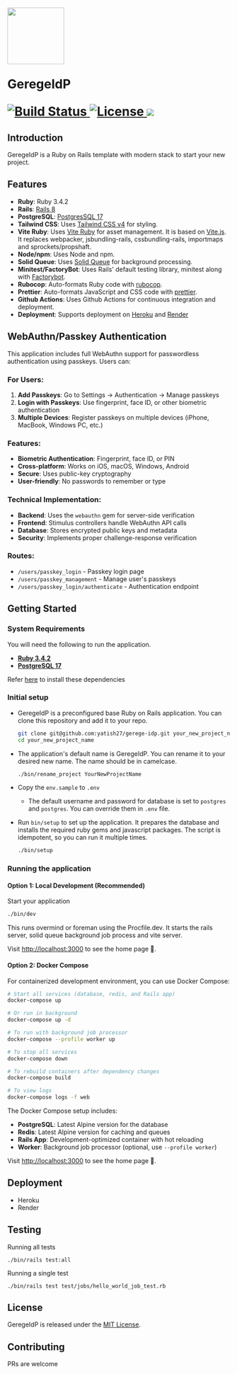 <h1 align="left">
  <a href="#">
    <img src="https://github.com/yatish27/gerege-idp/assets/1014383/fbad8ed2-9510-4693-a342-4bafa515b164" width="128px"/>
  </a>

GeregeIdP

  <p align="left">
    <a href="https://github.com/yatish27/gerege-idp/actions">
      <img alt="Build Status" src="https://github.com/yatish27/gerege-idp/actions/workflows/ci.yml/badge.svg"/>
    </a>
    <a href="https://github.com/yatish27/gerege-idp/blob/master/LICENSE.txt">
      <img alt="License" src="https://img.shields.io/badge/license-MIT-428F7E.svg"/>
    </a>
    <a href="https://codeclimate.com/github/yatish27/gerege-idp/maintainability"><img src="https://api.codeclimate.com/v1/badges/1cd4e3f1c0a4c5af29b1/maintainability" /></a>
  </p>
</h1>

## Introduction

GeregeIdP is a Ruby on Rails template with modern stack to start your new project.

## Features

- **Ruby**: Ruby 3.4.2
- **Rails**: [Rails 8](https://rubyonrails.org)
- **PostgreSQL**: [PostgresSQL 17](https://www.postgresql.org)
- **Tailwind CSS**: Uses [Tailwind CSS v4](https://tailwindcss.com) for styling.
- **Vite Ruby**: Uses [Vite Ruby](https://vite-ruby.netlify.app) for asset management. It is based on [Vite.js](https://vitejs.dev). It replaces webpacker, jsbundling-rails, cssbundling-rails, importmaps and sprockets/propshaft.
- **Node/npm**: Uses Node and npm.
- **Solid Queue**: Uses [Solid Queue](https://github.com/rails/solid_queue) for background processing.
- **Minitest/FactoryBot**: Uses Rails' default testing library, minitest along with [Factorybot](https://github.com/thoughtbot/factory_bot).
- **Rubocop**: Auto-formats Ruby code with [rubocop](https://rubocop.org).
- **Prettier**: Auto-formats JavaScript and CSS code with [prettier](https://prettier.io).
- **Github Actions**: Uses Github Actions for continuous integration and deployment.
- **Deployment**: Supports deployment on [Heroku](https://www.heroku.com/platform) and [Render](https://render.com)

## WebAuthn/Passkey Authentication

This application includes full WebAuthn support for passwordless authentication using passkeys. Users can:

### For Users:
1. **Add Passkeys**: Go to Settings → Authentication → Manage passkeys
2. **Login with Passkeys**: Use fingerprint, face ID, or other biometric authentication
3. **Multiple Devices**: Register passkeys on multiple devices (iPhone, MacBook, Windows PC, etc.)

### Features:
- **Biometric Authentication**: Fingerprint, face ID, or PIN
- **Cross-platform**: Works on iOS, macOS, Windows, Android
- **Secure**: Uses public-key cryptography
- **User-friendly**: No passwords to remember or type

### Technical Implementation:
- **Backend**: Uses the `webauthn` gem for server-side verification
- **Frontend**: Stimulus controllers handle WebAuthn API calls
- **Database**: Stores encrypted public keys and metadata
- **Security**: Implements proper challenge-response verification

### Routes:
- `/users/passkey_login` - Passkey login page
- `/users/passkey_management` - Manage user's passkeys
- `/users/passkey_login/authenticate` - Authentication endpoint

## Getting Started

### System Requirements

You will need the following to run the application.

- [**Ruby 3.4.2**](./docs/installing_prerequisites.md#ruby)
- [**PostgreSQL 17**](./docs/installing_prerequisites.md#postgresql)

Refer [here](./docs/installing_prerequisites.md) to install these dependencies

### Initial setup

- GeregeIdP is a preconfigured base Ruby on Rails application. You can clone this repository and add it to your repo.

  ```bash
  git clone git@github.com:yatish27/gerege-idp.git your_new_project_name
  cd your_new_project_name
  ```

- The application's default name is GeregeIdP. You can rename it to your desired new name. The name should be in camelcase.

  ```bash
  ./bin/rename_project YourNewProjectName
  ```

- Copy the `env.sample` to `.env`

  - The default username and password for database is set to `postgres` and `postgres`. You can override them in `.env` file.

- Run `bin/setup` to set up the application. It prepares the database and installs the required ruby gems and javascript packages. The script is idempotent, so you can run it multiple times.

  ```bash
  ./bin/setup
  ```

### Running the application

#### Option 1: Local Development (Recommended)

Start your application

```bash
./bin/dev
```

This runs overmind or foreman using the Procfile.dev. It starts the rails server, solid queue background job process and vite server.

Visit [http://localhost:3000](http://localhost:3000) to see the home page 🚀.

#### Option 2: Docker Compose

For containerized development environment, you can use Docker Compose:

```bash
# Start all services (database, redis, and Rails app)
docker-compose up

# Or run in background
docker-compose up -d

# To run with background job processor
docker-compose --profile worker up

# To stop all services
docker-compose down

# To rebuild containers after dependency changes
docker-compose build

# To view logs
docker-compose logs -f web
```

The Docker Compose setup includes:
- **PostgreSQL**: Latest Alpine version for the database
- **Redis**: Latest Alpine version for caching and queues
- **Rails App**: Development-optimized container with hot reloading
- **Worker**: Background job processor (optional, use `--profile worker`)

Visit [http://localhost:3000](http://localhost:3000) to see the home page 🚀.

## Deployment

- Heroku
- Render

## Testing

Running all tests

```
./bin/rails test:all
```

Running a single test

```
./bin/rails test test/jobs/hello_world_job_test.rb
```

## License

GeregeIdP is released under the [MIT License](./LICENSE.txt).

## Contributing

PRs are welcome
